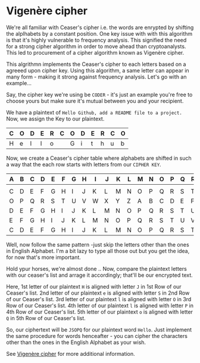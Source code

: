 # Vigenère cipher

We're all familiar with Ceaser's cipher i.e. the words are enrypted by shifting the alplhabets by a constant position. One key issue with with this algorithm is that it's highly vulnerable to frequency analysis. This signified the need for a strong cipher algorithm in order to move ahead than cryptoanalysts. This led to procurement of a cipher algorithm known as Vigenère cipher. 

This algrithmn implements the Ceaser's cipher to each letters based on a agreeed upon cipher key. Using this algorithm, a same letter can appear in many form - making it strong against frequency analysis. Let's go with an example...

Say, the cipher key we're using be `CODER` - it's just an example you're free to choose yours but make sure it's mutual between you and your recipient.

We have a plaintext of `Hello Github, add a README file to a project.`
Now, we assign the Key to our plaintext.

| C | O | D | E | R | C | O | D | E | R | C | O |
--- | --- | --- | --- | --- | --- | --- | --- | --- | --- | --- | --- |
|H | e | l | l | o | | G | i | t | h | u | b |  


Now, we create a Ceaser's cipher table where alphabets are shifted in such a way that the each row starts with letters from our `CIPHER KEY`.

| A | B | C | D | E | F | G | H | I | J | K | L | M | N | O | P | Q | R | S | T | U | V | W | X | Y | Z |
--- | --- | --- | --- | --- | --- | --- | --- | --- | --- | --- | --- | --- | --- | --- | --- | --- | --- | --- | --- | --- | --- | --- | --- | --- | --- |
|  |  |  |  |  |  |  |  |  |  |  |  |  |  |  |  |  |  |  |  |  |  |  |  |  |  |
| C | D | E | F | G | H | I | J | K | L | M | N | O | P | Q | R | S | T | U | V | W | X | Y | Z | A | B |
| O | P | Q | R | S | T | U | V | W | X | Y | Z | A | B | C | D | E | F | G | H | I | J | K | L | M | N |
| D | E | F | G | H | I | J | K | L | M | N | O | P | Q | R | S | T | U | V | W | X | Y | Z | A | B | C |
| E | F | G | H | I | J | K | L | M | N | O | P | Q | R | S | T | U | V | W | X | Y | Z | A | B | C | D |
| C | D | E | F | G | H | I | J | K | L | M | N | O | P | Q | R | S | T | U | V | W | X | Y | Z | A | B |

Well, now follow the same pattern -just skip the letters other than the ones in English Alphabet. I'm a bit lazy to type all those out but you get the idea, for now that's more important.

Hold ypur horses, we're almost done ..
Now, compare the plaintext letters with our ceaser's list and arrage it accordingly; that'll be our encrypted text.

Here, 1st letter of our plaintext `H` is aligned with letter `J` in 1st Row of our Ceaser's list.
2nd letter of our plaintext `e` is aligned with letter `S` in 2nd Row of our Ceaser's list.
3rd letter of our plaintext `l` is aligned with letter `O` in 3rd Row of our Ceaser's list.
4th letter of our plaintext `l` is aligned with letter `P` in 4th Row of our Ceaser's list.
5th letter of our plaintext `o` is aligned with letter `Q` in 5th Row of our Ceaser's list.

So, our ciphertext will be `JSOPQ` for our plaintext word `Hello`. Just implement the same procedure for words henceafter - you can
cipher the characters other than the ones in the English Alphabet as your wish.


See [Vigenère cipher](https://en.wikipedia.org/wiki/Vigen%C3%A8re_cipher) for more additional information.
